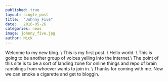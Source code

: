 ```yaml
---
published: true
layout: single_post
title:  "Johnny Five"
date:   2016-05-26
categories: news
image: johnny_five.jpg
author: Nick
---
```

Welcome to my new blog.  \\
This is my first post. \\
Hello world. \\
This is going to be another group of voices yelling into the internet.\\
The point of this site is to be a sort of landing zone for online things and repo of brain ramblings from whoever wants to join in.  \\
Thanks for coming with me.  Now we can smoke a cigarette and get to bloggin.
